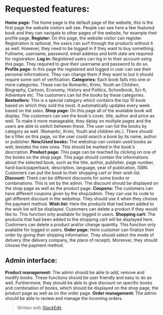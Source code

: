 ﻿
# Requested features:
 **Home page:** The home page is the default page of the website, this is the first page the website visitors will see. People can see here a few featured book and they can navigate to other pages of the website, for example their profile page.
 **Register:** On this page, the website visitor can register. Registration is optional, the users can surf through the products without it as well. However, they need to be logged in if they want to buy something. Fullname, username, password, email address and birth date are required for registration.
 **Log in:** Registered users can log in to their account using this page. They required to give their username and password to do so.
 **Profile page:** In this page the registered and logged in user can see their personal informations. They can change them if they want to but it should require some sort of verification. 
 **Categories:** Each book falls into one or more categories. These can be Romantic, Krimi, Youth an Children, Biography, Cartoon, Economy, History and Politics, Schoolbook, Sci-fi, Adventure etc. The customers can list the books by these categories.
 **Bestsellers:** This is a special category which contains the top 10 book based on which they sold the most. It automatically updates every week based on the sales.
 **Shop page:** On this page all of the available book will display. The customers can see the book's cover, title, author and price as well. To make it more manageable, they diplay on multiple pages and the users are able to switch between these. The user can list the books by category as well. (Romantic, Krimi, Youth and children etc.). There should be a filter on this page, so the user could search a book by its name, author or publisher.
 **New/Used books:** The webshop can contain used books as well, besides the new ones. This should be marked in the book's description.
 **Product page:** This page can be reached by clicking on one of the books on the shop page. This page should contain the informations about the selected book, such as the title, author, publisher, page number, hard-back/paperback, description, language, year of publication, ISBN. Customers can put the book to their shopping cart or their wish list.
 **Discount:** There can be different discounts for some books or combinations. This is set by the admin. The discount should be displayed on the shop page as well as the product page. 
 **Coupons:** The customers can have different coupons given by the shop/admin. They can use its code to get different discount in the webshop. They should use it when they choose the payment method.
 **Wish list:** Here the products that had been added to the wish list will be displayed. Customers can delete a product if they would like to. This function only available for logged in users.
 **Shopping cart:** The products that had been added to the shopping cart will be displayed here. Customers can delete a product and/or change quantity. This function only available for logged in users.
 **Order page:** Here customer can finalize their order by giving their shipping information. They should select the mode of delivery (the delivery company, the place of receipt). Moreover, they should choose the payment method.

## Admin interface: 
**Product management:** The admin should be able to add, remove and modify books.  These functions should be user friendly and easy to do as well. Furthermore, they should be able to give discount on specific books and combination of books, which should be displayed on the shop page, the product page as well as on the order page.
**Order management:** The admin should be able to review and manage the incoming orders.

> Written with [StackEdit](https://stackedit.io/).
